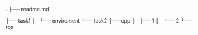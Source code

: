 .
├── readme.md

├── task1
│   └── enviroment
└── task2
    ├── cpp
    │   ├── 1
    │   └── 2
    └── ros
